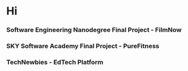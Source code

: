 # Hi 

### Software Engineering Nanodegree Final Project - FilmNow


### SKY Software Academy Final Project - PureFitness


### TechNewbies - EdTech Platform


